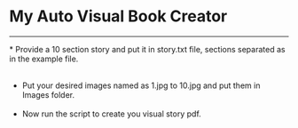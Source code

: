 <h1>My Auto Visual Book Creator</h1>
<hr />
* Provide a 10 section story and put it in story.txt file, sections separated as in the example file. <br><br>

* Put your desired images named as 1.jpg to 10.jpg and put them in Images folder.<br><br>
* Now run the script to create you visual story pdf.
